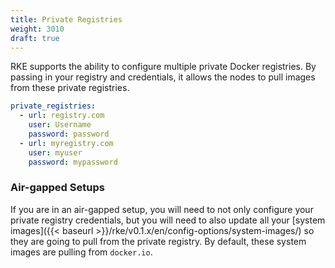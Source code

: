 ```yaml
---
title: Private Registries
weight: 3010
draft: true
---
```


RKE supports the ability to configure multiple private Docker registries. By passing in your registry and credentials, it allows the nodes to pull images from these private registries.  

```yaml
private_registries:
  - url: registry.com
    user: Username
    password: password
  - url: myregistry.com
    user: myuser
    password: mypassword
```

### Air-gapped Setups

If you are in an air-gapped setup, you will need to not only configure your private registry credentials, but you will need to also update all your [system images]({{< baseurl >}}/rke/v0.1.x/en/config-options/system-images/) so they are going to pull from the private registry. By default, these system images are pulling from `docker.io`.
